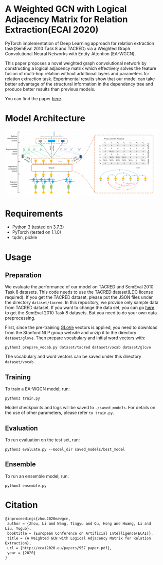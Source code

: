 # A Weighted GCN with Logical Adjacency Matrix for Relation Extraction(ECAI 2020)
PyTorch implementation of Deep Learning approach for relation extraction task(SemEval 2010 Task 8 and TACRED) via a Weighted Graph Convolutional Neural Networks with Entity-Attention (EA-WGCN).

This paper proposes a novel weighted graph convolutional network by constructing a logical adjacency matrix which effectively solves the feature fusion of multi-hop relation without additional layers and parameters for relation extraction task. Experimental results show that our model can take better advantage of the structural information in the dependency tree and produce better results than previous models.

You can find the paper [here](http://ecai2020.eu/papers/957_paper.pdf).

# Model Architecture 
![EA-WGCN model](https://github.com/balabala1/LeetCode/blob/master/Imgs/model.png)
 
# Requirements
- Python 3 (tested on 3.7.3)
- PyTorch (tested on 1.1.0)
- tqdm, pickle

# Usage
## Preparation
We evaluate the performance of our model on TACRED and SemEval 2010 Task 8 datasets. This code needs to use the TACRED dataset(LDC license required). If you get the TACRED dataset, please put the JSON files under the directory `dataset/tacred`. In this repository, we provide only sample data from TACRED dataset. If you want to change the data set, you can go [here](http://semeval2.fbk.eu/semeval2.php) to get the SemEval 2010 Task 8 datasets. But you need to do your own data preprocessing.

First, since the pre-training [GLoVe](https://nlp.stanford.edu/projects/glove/) vectors is applied, you need to download from the Stanford NLP group website and unzip it to the directory `dataset/glove`.
Then prepare vocabulary and initial word vectors with:
```
python3 prepare_vocab.py dataset/tacred dataset/vocab dataset/glove
```
The vocabulary and word vectors can be saved under this directory `dataset/vocab`.

## Training
To train a EA-WGCN model, run:
```
python3 train.py
```
Model checkpoints and logs will be saved to `./saved_models`. For details on the use of other parameters, please refer `to train.py`.
## Evaluation
To run evaluation on the test set, run:
```
python3 evaluate.py --model_dir saved_models/best_model
```
## Ensemble
To run an ensemble model, run:
```
python3 ensemble.py
```
# Citation
```
@inproceedings{zhou2020eawgcn,
 author = {Zhou, Li and Wang, Tingyu and Qu, Hong and Huang, Li and Liu, Yuguo},
 booktitle = {European Conference on Artificial Intelligence(ECAI)},
 title = {A Weighted GCN with Logical Adjacency Matrix for Relation Extraction},
 url = {http://ecai2020.eu/papers/957_paper.pdf},
 year = {2020}
}
```
